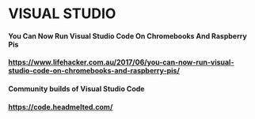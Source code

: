 # VISUAL STUDIO


#### You Can Now Run Visual Studio Code On Chromebooks And Raspberry Pis
#### https://www.lifehacker.com.au/2017/06/you-can-now-run-visual-studio-code-on-chromebooks-and-raspberry-pis/

#### Community builds of Visual Studio Code
#### https://code.headmelted.com/
